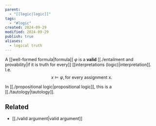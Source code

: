 ```yaml
---
parent:
  - "[[logic|logic]]"
tags:
  - "#logic"
created: 2024-09-29
modified: 2024-09-29
publish: true
aliases:
  - logical truth
---
```

A [[well-formed formula|formula]] $\varphi$ is a **valid** [[./entailment and provability|if it is truth for every]] [[interpretations (logic)|interpretation]]. I.e.
$$
x \vDash \varphi, \text{for every assignment x}.
$$

In [[./propositional logic|propositional logic]], this is a [[./tautology|tautology]].

## Related
- [[./valid argument|valid argument]]